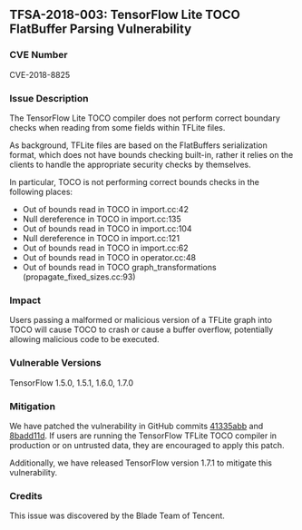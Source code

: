 ## TFSA-2018-003: TensorFlow Lite TOCO FlatBuffer Parsing Vulnerability

### CVE Number

CVE-2018-8825

### Issue Description

The TensorFlow Lite TOCO compiler does not perform correct boundary checks when
reading from some fields within TFLite files. 

As background, TFLite files are based on the FlatBuffers serialization format,
which does not have bounds checking built-in, rather it relies on the clients to
handle the appropriate security checks by themselves.

In particular, TOCO is not performing correct bounds checks in the following places:
* Out of bounds read in TOCO in import.cc:42
* Null dereference in TOCO in import.cc:135
* Out of bounds read in TOCO in import.cc:104
* Null dereference in TOCO in import.cc:121
* Out of bounds read in TOCO in import.cc:62
* Out of bounds read in TOCO in operator.cc:48
* Out of bounds read in TOCO graph_transformations (propagate_fixed_sizes.cc:93)


### Impact

Users passing a malformed or malicious version of a TFLite graph into TOCO will
cause TOCO to crash or cause a buffer overflow, potentially allowing malicious
code to be executed.

### Vulnerable Versions

TensorFlow 1.5.0, 1.5.1, 1.6.0, 1.7.0

### Mitigation

We have patched the vulnerability in GitHub commits [41335abb](https://github.com/machina/machina/commit/41335abb46f80ca644b5738550daef6136ba5476) and
[8badd11d](https://github.com/machina/machina/commit/8badd11d875a826bd318ed439909d5c47a7fb811).
If users are running the TensorFlow TFLite TOCO compiler in production or on
untrusted data, they are encouraged to apply this patch.

Additionally, we have released TensorFlow version 1.7.1 to mitigate this
vulnerability.

### Credits

This issue was discovered by the Blade Team of Tencent.
